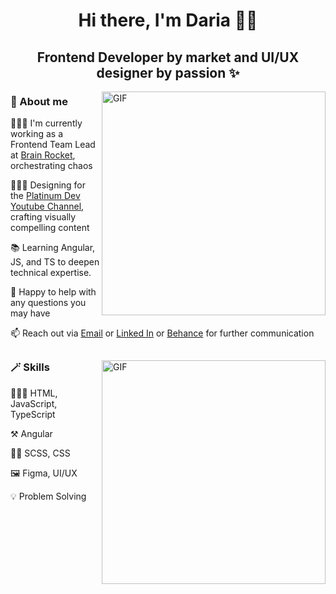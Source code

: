 <h1 align="center">Hi there, I'm Daria 🖖🏻</h1>

<h2 align="center">Frontend Developer by market and UI/UX designer by passion ✨</h2>

<img alt="GIF" align="right" src="https://i.pinimg.com/originals/a6/42/72/a6427290d97d92343223643614c8ef80.gif" width="358" />

<h3 align="left">🔖 About me</h3>

<p align="left">👩🏻‍💻 I'm currently working as a Frontend Team Lead at <a href="https://www.brainrocket.com/" target="blank">Brain Rocket</a>, orchestrating chaos</p>

<p align="left">🧚🏻‍♀️ Designing for the <a href="https://www.youtube.com/c/platinumtechtalks" target="blank">Platinum Dev Youtube Channel</a>, crafting visually compelling content</p>

<p align="left">📚 Learning Angular, JS, and TS to deepen technical expertise.</p>

<p align="left">💬 Happy to help with any questions you may have </strong></p>

<p align="left">📫 Reach out via
  <a href="mailto:dariawebpro@gmail.com" target="blank">Email</a> or 
  <a href="https://linkedin.com/in/darianabatova" target="blank">Linked In</a> or 
  <a href="https://www.behance.net/dariathehuman" target="blank">Behance</a> for further communication
</p>

<h2></h2>

<img align="right" alt="GIF" src="https://debel.github.io/juggling/images/js-fail.gif" width="358" />

<h3 align="left">🪄 Skills</h3>

👩🏻‍💻 HTML, JavaScript, TypeScript

⚒ Angular

💃🏻 SCSS, CSS

🖼 Figma, UI/UX

💡 Problem Solving
